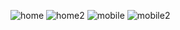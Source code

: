
![home](https://user-images.githubusercontent.com/70117105/149677057-c1493905-a46f-44fe-9f88-535a5d81065a.png)
![home2](https://user-images.githubusercontent.com/70117105/149677342-7f9df1bd-b9cf-4aaa-baa6-b72cdf731026.png)
![mobile](https://user-images.githubusercontent.com/70117105/149677345-c7597d21-3420-4e48-85e9-97d2d536ce1f.png)
![mobile2](https://user-images.githubusercontent.com/70117105/149677346-18e5e556-8fac-485c-a09f-133d4ca418b0.png)
